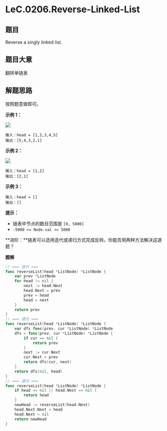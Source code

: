 # LeC.0206.Reverse-Linked-List

## 题目

Reverse a singly linked list.

## 题目大意

翻转单链表

## 解题思路

按照题意做即可。

**示例 1：**

![](https://assets.leetcode.com/uploads/2021/02/19/rev1ex1.jpg)

```
输入：head = [1,2,3,4,5]
输出：[5,4,3,2,1]
```

**示例 2：**

![](https://assets.leetcode.com/uploads/2021/02/19/rev1ex2.jpg)

```
输入：head = [1,2]
输出：[2,1]
```

**示例 3：**

```
输入：head = []
输出：[]
```

**提示：**

- 链表中节点的数目范围是 `[0, 5000]`
- `-5000 <= Node.val <= 5000`

**进阶：**链表可以选用迭代或递归方式完成反转。你能否用两种方法解决这道题？

**题解**

```go
// === 迭代 ===
func reverseList(head *ListNode) *ListNode {
    var prev *ListNode
    for head != nil {
        next := head.Next
        head.Next = prev
        prev = head
        head = next
    }
    return prev
}
// === 递归 ===
func reverseList(head *ListNode) *ListNode {
    var dfs func(prev, cur *ListNode) *ListNode
    dfs = func(prev, cur *ListNode) *ListNode {
        if cur == nil {
            return prev
        }
        next := cur.Next
        cur.Next = prev
        return dfs(cur, next)
    }
    return dfs(nil, head)
}
// === 递归 ===
func reverseList(head *ListNode) *ListNode {
    if head == nil || head.Next == nil {
        return head
    }
    newHead := reverseList(head.Next)
    head.Next.Next = head
    head.Next = nil
    return newHead
}
```
